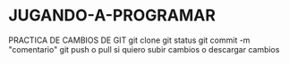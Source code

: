 # JUGANDO-A-PROGRAMAR
PRACTICA DE CAMBIOS DE GIT 
git clone
git status 
git commit -m "comentario"
git push o pull si quiero subir cambios o descargar cambios


